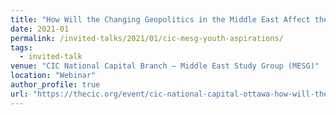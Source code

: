 ```yaml
---
title: "How Will the Changing Geopolitics in the Middle East Affect the Aspiration of its Youth?"
date: 2021-01
permalink: /invited-talks/2021/01/cic-mesg-youth-aspirations/
tags:
  - invited-talk
venue: "CIC National Capital Branch – Middle East Study Group (MESG)"
location: "Webinar"
author_profile: true
url: "https://thecic.org/event/cic-national-capital-ottawa-how-will-the-changing-geopolitics-in-the-middle-east-affect-the-aspiration-of-its-youth-webinar/"
---
```

